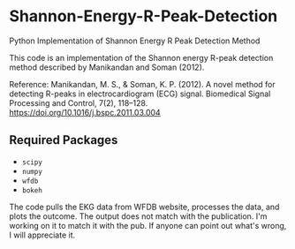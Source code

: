 # Shannon-Energy-R-Peak-Detection
Python Implementation of Shannon Energy R Peak Detection Method

This code is an implementation of the Shannon energy R-peak detection method described by Manikandan and Soman (2012).

Reference: Manikandan, M. S., & Soman, K. P. (2012). A novel method for detecting R-peaks in electrocardiogram (ECG) signal. Biomedical Signal Processing and Control, 7(2), 118–128. https://doi.org/10.1016/j.bspc.2011.03.004

## Required Packages
* `scipy`
* `numpy`
* `wfdb`
* `bokeh`

The code pulls the EKG data from WFDB website, processes the data, and plots the outcome.
The output does not match with the publication. I'm working on it to match it with the pub. If anyone can point out what's wrong, I will appreciate it.
